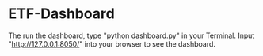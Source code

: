 # ETF-Dashboard

The run the dashboard, type "python dashboard.py" in your Terminal. Input "http://127.0.0.1:8050/" into your browser to see the dashboard.
